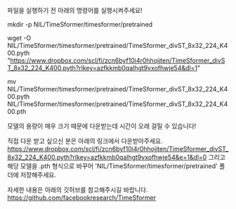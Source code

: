 파일을 실행하기 전 아래의 명령어를 실행시켜주세요!

mkdir -p NIL/TimeSformer/timesformer/pretrained

wget -O NIL/TimeSformer/timesformer/pretrained/TimeSformer_divST_8x32_224_K400.pyth \
"https://www.dropbox.com/scl/fi/zcn6byf10i4r0hhojjten/TimeSformer_divST_8x32_224_K400.pyth?rlkey=azfkkmb0qalhgt9vxofhwje54&dl=1"

mv NIL/TimeSformer/timesformer/pretrained/TimeSformer_divST_8x32_224_K400.pyth \
   NIL/TimeSformer/timesformer/pretrained/TimeSformer_divST_8x32_224_K400.pth

모델의 용량이 매우 크기 때문에 다운받는데 시간이 오래 걸릴 수 있습니다!

직접 다운 받고 싶으신 분은 아래의 링크에서 다운받아주세요.
https://www.dropbox.com/scl/fi/zcn6byf10i4r0hhojjten/TimeSformer_divST_8x32_224_K400.pyth?rlkey=azfkkmb0qalhgt9vxofhwje54&e=1&dl=0
그리고 해당 모델을 .pth 형식으로 바꾸어 'NIL/TimeSformer/timesformer/pretrained' 폴더에 저장해주세요.

자세한 내용은 아래의 깃허브를 참고해주시길 바랍니다.
https://github.com/facebookresearch/TimeSformer
